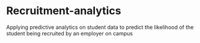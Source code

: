 # Recruitment-analytics
Applying predictive analytics on student data to predict the likelihood of the student being recruited by an employer on campus
